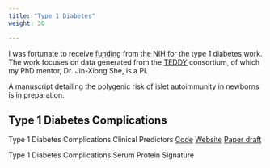```yaml
---
title: "Type 1 Diabetes"
weight: 30

---
```


I was fortunate to receive [funding](https://projectreporter.nih.gov/project_info_description.cfm?aid=9976989&icde=53097928&ddparam=&ddvalue=&ddsub=&cr=1&csb=default&cs=ASC&pball=) from the NIH for the type 1 diabetes work. The work focuses on data generated from the [TEDDY](https://teddy.epi.usf.edu/) consortium, of which my PhD mentor, Dr. Jin-Xiong She, is a PI.

A manuscript detailing the polygenic risk of islet autoimmunity in newborns is in preparation.

## Type 1 Diabetes Complications
Type 1 Diabetes Complications Clinical Predictors [Code](https://github.com/pmtran5884/T1D_Complications)
[Website](https://ptran25.shinyapps.io/Diabetic_Peripheral_Neuropathy_Risk/?_ga=2.159360185.2040679849.1609524909-2098218154.1607979380)
[Paper draft](https://augustauniversity.box.com/s/p6vg50ahzitkrtkgo6fb7hwlvh831gmo)

Type 1 Diabetes Complications Serum Protein Signature